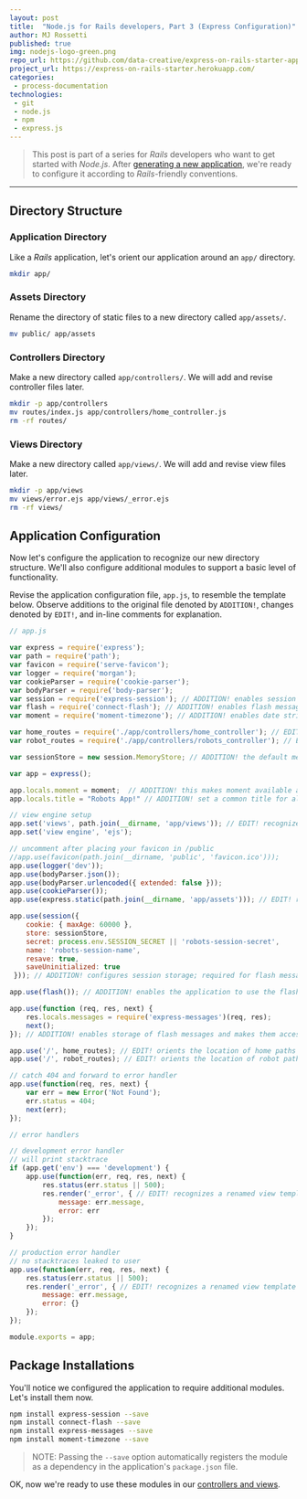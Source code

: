 ```yaml
---
layout: post
title:  "Node.js for Rails developers, Part 3 (Express Configuration)"
author: MJ Rossetti
published: true
img: nodejs-logo-green.png
repo_url: https://github.com/data-creative/express-on-rails-starter-app/
project_url: https://express-on-rails-starter.herokuapp.com/
categories:
 - process-documentation
technologies:
 - git
 - node.js
 - npm
 - express.js
---
```


> This post is part of a series for *Rails* developers who want to get started with *Node.js*. After [generating a new application](/process-documentation/2016/04/09/node-for-rails-developers-part-2-node-and-express/), we're ready to configure it according to *Rails*-friendly conventions.

<hr>

## Directory Structure

### Application Directory

Like a *Rails* application, let's orient our application around an `app/` directory.

```` sh
mkdir app/
````

### Assets Directory

Rename the directory of static files to a new directory called `app/assets/`.

```` sh
mv public/ app/assets
````

### Controllers Directory

Make a new directory called `app/controllers/`. We will add and revise controller files later.

```` sh
mkdir -p app/controllers
mv routes/index.js app/controllers/home_controller.js
rm -rf routes/
````

### Views Directory

Make a new directory called `app/views/`. We will add and revise view files later.

```` sh
mkdir -p app/views
mv views/error.ejs app/views/_error.ejs
rm -rf views/
````















## Application Configuration

Now let's configure the application to recognize our new directory structure. We'll also configure additional modules to support a basic level of functionality.

Revise the application configuration file, `app.js`, to resemble the template below. Observe additions to the original file denoted by `ADDITION!`, changes denoted by `EDIT!`, and in-line comments for explanation.

```` js
// app.js

var express = require('express');
var path = require('path');
var favicon = require('serve-favicon');
var logger = require('morgan');
var cookieParser = require('cookie-parser');
var bodyParser = require('body-parser');
var session = require('express-session'); // ADDITION! enables session storage; required for flash messages
var flash = require('connect-flash'); // ADDITION! enables flash messages
var moment = require('moment-timezone'); // ADDITION! enables date string formatting

var home_routes = require('./app/controllers/home_controller'); // EDIT! recognizes the home controller file, app/controllers/home_controller. was: var routes = require('./routes/index');
var robot_routes = require('./app/controllers/robots_controller'); // EDIT! recognizes the robots controller file, app/controllers/robots_controller. was: var users = require('./routes/users');

var sessionStore = new session.MemoryStore; // ADDITION! the default memory store for sessions in the development environment

var app = express();

app.locals.moment = moment;  // ADDITION! this makes moment available as a variable in every EJS page
app.locals.title = "Robots App!" // ADDITION! set a common title for all EJS views

// view engine setup
app.set('views', path.join(__dirname, 'app/views')); // EDIT! recognizes view templates stored in the app/views directory. was: app.set('views', path.join(__dirname, 'views'));
app.set('view engine', 'ejs');

// uncomment after placing your favicon in /public
//app.use(favicon(path.join(__dirname, 'public', 'favicon.ico')));
app.use(logger('dev'));
app.use(bodyParser.json());
app.use(bodyParser.urlencoded({ extended: false }));
app.use(cookieParser());
app.use(express.static(path.join(__dirname, 'app/assets'))); // EDIT! recognizes static files stored in the app/assets directory. was: app.use(express.static(path.join(__dirname, 'public')));

app.use(session({
    cookie: { maxAge: 60000 },
    store: sessionStore,
    secret: process.env.SESSION_SECRET || 'robots-session-secret',
    name: 'robots-session-name',
    resave: true,
    saveUninitialized: true
 })); // ADDITION! configures session storage; required for flash messages

app.use(flash()); // ADDITION! enables the application to use the flash module

app.use(function (req, res, next) {
    res.locals.messages = require('express-messages')(req, res);
    next();
}); // ADDITION! enables storage of flash messages and makes them accessable to views. must be placed below app.use(cookieParser()) section, and above app.use('/', routes) section

app.use('/', home_routes); // EDIT! orients the location of home paths relative to the root url, "/". was: app.use('/', routes);
app.use('/', robot_routes); // EDIT! orients the location of robot paths relative to the root url, "/". some people might want to orient these reletive to "/robots" instead, in which case you'd have to remove "robots/" from your robots controller paths. was: app.use('/users', users);

// catch 404 and forward to error handler
app.use(function(req, res, next) {
    var err = new Error('Not Found');
    err.status = 404;
    next(err);
});

// error handlers

// development error handler
// will print stacktrace
if (app.get('env') === 'development') {
    app.use(function(err, req, res, next) {
        res.status(err.status || 500);
        res.render('_error', { // EDIT! recognizes a renamed view template for errors. file name was: res.render('error', {
            message: err.message,
            error: err
        });
    });
}

// production error handler
// no stacktraces leaked to user
app.use(function(err, req, res, next) {
    res.status(err.status || 500);
    res.render('_error', { // EDIT! recognizes a renamed view template for errors. file name was: res.render('error', {
        message: err.message,
        error: {}
    });
});

module.exports = app;
````

## Package Installations

You'll notice we configured the application to require additional modules. Let's install them now.

```` sh
npm install express-session --save
npm install connect-flash --save
npm install express-messages --save
npm install moment-timezone --save
````

> NOTE: Passing the `--save` option automatically registers the module as a dependency in the application's `package.json` file.

OK, now we're ready to use these modules in our [controllers and views](/process-documentation/2016/04/09/node-for-rails-developers-part-4-express-controllers/).

